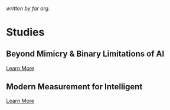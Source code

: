 <head>
<link rel="icon" href="https://ise.web.app/icon/3.png" type="image/png">

</head>
<link rel="preload" as='style' href="https://actwu.github.io/md.css"/>
<link rel="stylesheet" href="https://actwu.github.io/md.css"/>

###### written by far org.

# Studies
## Beyond Mimicry & Binary Limitations of AI

[Learn More](https://farorg.github.io/beyond_mimicry-binary_lim_of_ai/)

## Modern Measurement for Intelligent

[Learn More](https://farorg.github.io/mmi)
